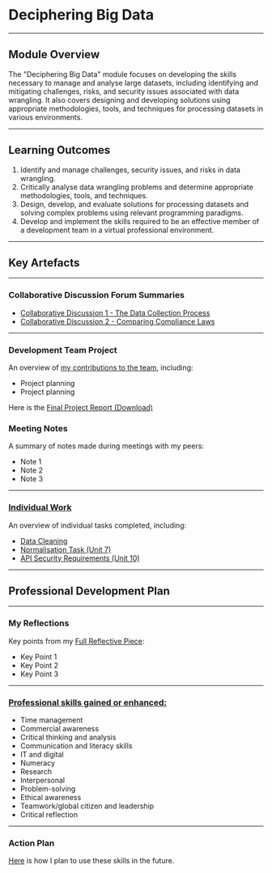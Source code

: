 # Deciphering Big Data

---

## Module Overview

The "Deciphering Big Data" module focuses on developing the skills necessary to manage and analyse large datasets, including identifying and mitigating challenges, risks, and security issues associated with data wrangling. It also covers designing and developing solutions using appropriate methodologies, tools, and techniques for processing datasets in various environments.

---

## Learning Outcomes

1. Identify and manage challenges, security issues, and risks in data wrangling.
2. Critically analyse data wrangling problems and determine appropriate methodologies, tools, and techniques.
3. Design, develop, and evaluate solutions for processing datasets and solving complex problems using relevant programming paradigms.
4. Develop and implement the skills required to be an effective member of a development team in a virtual professional environment.

---

## Key Artefacts

---

### Collaborative Discussion Forum Summaries

- [Collaborative Discussion 1 - The Data Collection Process](./Collaborative_Discussions/Collaborative_Discussion_1)
- [Collaborative Discussion 2 - Comparing Compliance Laws](./Collaborative_Discussions/Collaborative_Discussion_2)

---

### Development Team Project

An overview of [my contributions to the team](./Team_Exercises/README.md), including:

- Project planning
- Project planning

Here is the [Final Project Report (Download)](./Team_Exercises/final-report.docx)

### Meeting Notes

A summary of notes made during meetings with my peers:

- Note 1
- Note 2
- Note 3

---

### [Individual Work](./Individual_Tasks/README.md)

An overview of individual tasks completed, including:

- [Data Cleaning](./Individual_Tasks/data_cleaning_unit4.md)
- [Normalisation Task (Unit 7)](./Individual_Tasks/normalisation_task_unit7.md)
- [API Security Requirements (Unit 10)](./Individual_Tasks/api_security_requirements_unit10.md)

---

## Professional Development Plan

---

### My Reflections

Key points from my [Full Reflective Piece](./Individual_Tasks/README.md):

- Key Point 1
- Key Point 2
- Key Point 3

---

### [Professional skills gained or enhanced:](./Professional_Development/professional_development_plan.md)

- Time management
- Commercial awareness
- Critical thinking and analysis
- Communication and literacy skills
- IT and digital
- Numeracy
- Research
- Interpersonal
- Problem-solving
- Ethical awareness
- Teamwork/global citizen and leadership
- Critical reflection

---

### Action Plan

[Here](./Professional_Development/professional_development_plan.md) is how I plan to use these skills in the future.
